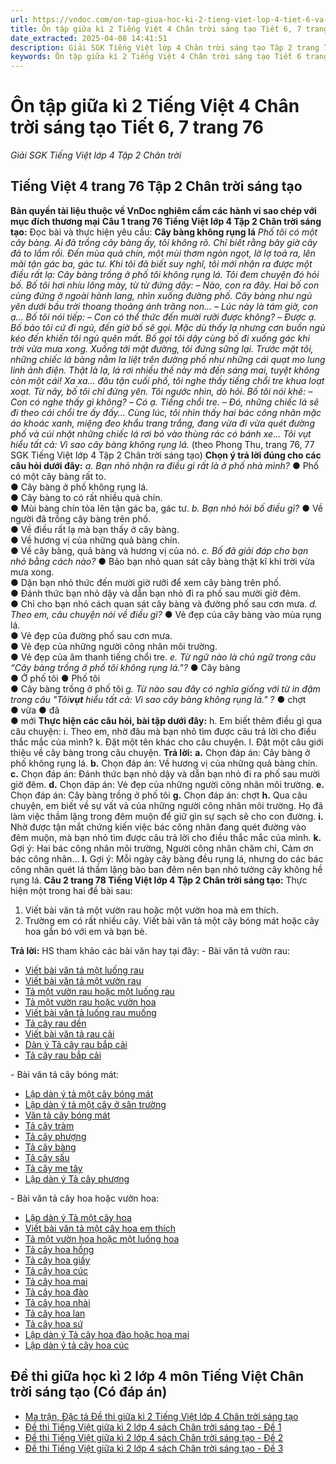 ```yaml
---
url: https://vndoc.com/on-tap-giua-hoc-ki-2-tieng-viet-lop-4-tiet-6-va-7-trang-76-chan-troi-sang-tao-300759
title: Ôn tập giữa kì 2 Tiếng Việt 4 Chân trời sáng tạo Tiết 6, 7 trang 76 - Giải SGK Tiếng Việt lớp 4 Tập 2 Chân trời - VnDoc.com
date_extracted: 2025-04-08 14:41:51
description: Giải SGK Tiếng Việt lớp 4 Chân trời sáng tạo Tập 2 trang 76 được biên soạn nhằm giúp các em HS đạt kết quả tốt trong quá trình làm bài tập và học tập môn Tiếng Việt lớp 4.
keywords: Ôn tập giữa kì 2 Tiếng Việt 4 Chân trời sáng tạo Tiết 6 trang 76,Tiếng Việt 4 trang 76 Tập 2 Chân trời sáng tạo,ôn tập giữa học kì 2 lớp 4 tiết 6,ôn tập giữa học kì 2 lớp 4 chân trời sáng tạo,tiếng việt lớp 4 ôn tập giữa học kì 2,Ôn tập giữa học kì 2 Tiếng Việt lớp 4,Giải bài tập SGK Tiếng Việt 4 tập 2,Giải bài tập SGK Tiếng Việt 4 tập 2 trang 76,để học tốt tiếng việt 4,lời giải hay tiếng việt lớp 4,giải bài tập tiếng việt lớp 4,tiếng việt lớp 4,sgk tiếng việt 4 tập 2,soạn bài lớp 4
---
```


# Ôn tập giữa kì 2 Tiếng Việt 4 Chân trời sáng tạo Tiết 6, 7 trang 76
 _Giải SGK Tiếng Việt lớp 4 Tập 2 Chân trời_
## **Tiếng Việt 4 trang 76 Tập 2 Chân trời sáng tạo**
**Bản quyền tài liệu thuộc về VnDoc nghiêm cấm các hành vi sao chép với mục đích thương mại**
**Câu 1 trang 76 Tiếng Việt lớp 4 Tập 2 Chân trời sáng tạo:** Đọc bài và thực hiện yêu cầu:
**Cây bàng không rụng lá**
 _Phố tôi có một cây bàng. Ai đã trồng cây bàng ấy, tôi không rõ. Chỉ biết rằng bây giờ cây đã to lắm rồi. Đến mùa quả chín, một mùi thơm ngòn ngọt, lờ lợ toả ra, lên mãi tận gác ba, gác tư._
_Khi tôi đã biết suy nghĩ, tôi mới nhận ra được một điều rất lạ: Cây bàng trồng ở phố tôi không rụng lá._
_Tôi đem chuyện đó hỏi bố. Bố tôi hơi nhíu lông mày, từ từ đứng dậy: – Nào, con ra đây._
_Hai bố con cùng đứng ở ngoài hành lang, nhìn xuống đường phố. Cây bàng như ngủ yên dưới bầu trời thoang thoảng ánh trăng non..._
_– Lúc này là tám giờ, con ạ..._
_Bố tôi nói tiếp:_
_– Con có thể thức đến mười rưỡi được không?_
_– Được ạ._
_Bố bảo tôi cứ đi ngủ, đến giờ bố sẽ gọi. Mặc dù thấy lạ nhưng cơn buồn ngủ kéo đến khiến tôi ngủ quên mất._
_Bố gọi tôi dậy cùng bố đi xuống gác khi trời vừa mưa xong. Xuống tới mặt đường, tôi đứng sững lại. Trước mặt tôi, những chiếc lá bàng nằm la liệt trên đường phố như những cái quạt mo lung linh ảnh điện. Thật là lạ, lá rơi nhiều thế này mà đến sáng mai, tuyệt không còn một cái\! Xa xa... đâu tận cuối phố, tôi nghe thấy tiếng chổi tre khua loạt xoạt. Từ nãy, bố tôi chỉ đứng yên. Tôi ngước nhìn, dò hỏi. Bố tôi nói khẽ:_
_– Con có nghe thấy gì không?_
_– Có ạ. Tiếng chổi tre._
_– Đó, những chiếc lá sẽ đi theo cái chổi tre ấy đấy..._
_Cùng lúc, tôi nhìn thấy hai bác công nhân mặc áo khoác xanh, miệng đeo khẩu trang trắng, đang vừa đi vừa quét đường phố và cúi nhặt những chiếc lá rơi bỏ vào thùng rác có bánh xe..._
_Tôi vụt hiểu tất cả: Vì sao cây bàng không rụng lá._
\(theo Phong Thu, trang 76, 77 SGK Tiếng Việt lớp 4 Tập 2 Chân trời sáng tạo\)
**Chọn ý trả lời đúng cho các câu hỏi dưới đây:**
_a. Bạn nhỏ nhận ra điều gì rất là ở phố nhà mình?_
● Phố có một cây bàng rất to.  
● Cây bàng ở phố không rụng lá.  
● Cây bàng to có rất nhiều quả chín.  
● Mùi bàng chín tỏa lên tận gác ba, gác tư.
_b. Bạn nhỏ hỏi bố điều gì?_
● Về người đã trồng cây bàng trên phố.  
● Về điều rất lạ mà bạn thấy ở cây bàng.  
● Về hương vị của những quả bàng chín.  
● Về cây bàng, quả bàng và hương vị của nó.
_c. Bố đã giải đáp cho bạn nhỏ bằng cách nào?_
● Bảo bạn nhỏ quan sát cây bàng thật kĩ khi trời vừa mưa xong.  
● Dặn bạn nhỏ thức đến mười giờ rưỡi để xem cây bàng trên phố.  
● Đánh thức bạn nhỏ dậy và dẫn bạn nhỏ đi ra phố sau mười giờ đêm.  
● Chỉ cho bạn nhỏ cách quan sát cây bàng và đường phố sau cơn mưa.
_d. Theo em, câu chuyện nói về điều gì?_
● Vẻ đẹp của cây bàng vào mùa rụng lá.  
● Vẻ đẹp của đường phố sau cơn mưa.  
● Vẻ đẹp của những người công nhân môi trường.  
● Vẻ đẹp của âm thanh tiếng chổi tre.
_e. Từ ngữ nào là chủ ngữ trong câu “Cây bàng trồng ở phố tôi không rụng lá."?_
● Cây bàng  
● Ở phố tôi
● Phố tôi  
● Cây bàng trồng ở phố tôi
 _g. Từ nào sau đây có nghĩa giống với từ in đậm trong câu "Tôi**vụt** hiểu tất cả: Vì sao cây bàng không rụng lá." ?_
● chợt  
● vừa
● đã  
● mới
**Thực hiện các câu hỏi, bài tập dưới đây:**
h. Em biết thêm điều gì qua câu chuyện:
i. Theo em, nhờ đâu mà bạn nhỏ tìm được câu trả lời cho điều thắc mắc của mình?
k. Đặt một tên khác cho câu chuyện.
l. Đặt một câu giới thiệu về cây bàng trong câu chuyện.
**Trả lời:**
**a.** Chọn đáp án: Cây bàng ở phố không rụng lá.
**b.** Chọn đáp án: Về hương vị của những quả bàng chín.
**c.** Chọn đáp án: Đánh thức bạn nhỏ dậy và dẫn bạn nhỏ đi ra phố sau mười giờ đêm.
**d.** Chọn đáp án: Vẻ đẹp của những người công nhân môi trường.
**e.** Chọn đáp án: Cây bàng trồng ở phố tôi
**g.** Chọn đáp án: chợt
**h.** Qua câu chuyện, em biết về sự vất vả của những người công nhân môi trường. Họ đã làm việc thầm lặng trong đêm muộn để giữ gìn sự sạch sẽ cho con đường.
**i.** Nhờ được tận mắt chứng kiến việc bác công nhân đang quét đường vào đêm muộn, mà bạn nhỏ tìm được câu trả lời cho điều thắc mắc của mình.
**k.** Gợi ý: Hai bác công nhân môi trường, Người công nhân chăm chỉ, Cảm ơn bác công nhân...
**l.** Gợi ý: Mỗi ngày cây bàng đều rụng lá, nhưng do các bác công nhân quét lá thầm lặng bào ban đêm nên bạn nhỏ tưởng cây không hề rụng lá.
**Câu 2 trang 78 Tiếng Việt lớp 4 Tập 2 Chân trời sáng tạo:** Thực hiện một trong hai đề bài sau:
  1. Viết bài văn tả một vườn rau hoặc một vườn hoa mà em thích.
  2. Trường em có rất nhiều cây. Viết bài văn tả một cây bóng mát hoặc cây hoa gắn bó với em và bạn bè.

**Trả lời:**
HS tham khảo các bài văn hay tại đây:
\- Bài văn tả vườn rau:
  * [Viết bài văn tả một luống rau](<https://vndoc.com/ta-mot-luong-rau-lop-4-301529>)
  * [Viết bài văn tả một vườn rau](<https://vndoc.com/van-mau-lop-4-ta-ve-vuon-rau-nha-em-116757>)
  * [Tả một vườn rau hoặc một luống rau](<https://vndoc.com/van-mau-lop-4-ta-mot-luong-rau-hoac-mot-vuon-rau-2841>)
  * [Tả một vườn rau hoặc vườn hoa](<https://vndoc.com/ta-mot-vuon-rau-hoac-vuon-hoa-lop-4-301592>)
  * [Viết bài văn tả luống rau muống](<https://vndoc.com/bai-van-ta-luong-rau-muong-lop-4-308333>)
  * [Tả cây rau dền](<https://vndoc.com/ta-cay-rau-den-lop-4-308337>)
  * [Viết bài văn tả rau cải](<https://vndoc.com/van-ta-rau-cai-lop-4-308338>)
  * [Dàn ý Tả cây rau bắp cải](<https://vndoc.com/dan-y-ta-cay-rau-bap-cai-lop-4-308434>)
  * [Tả cây rau bắp cải](<https://vndoc.com/ta-cay-rau-bap-cai-lop-4-308435>)

\- Bài văn tả cây bóng mát:
  * [Lập dàn ý tả một cây bóng mát](<https://vndoc.com/lap-dan-y-cho-bai-van-ta-cay-co-bong-mat-lop-4-2833>)
  * [Lập dàn ý tả một cây ở sân trường](<https://vndoc.com/lap-dan-y-ta-mot-cay-o-san-truong-lop-4-301513>)
  * [Văn tả cây bóng mát](<https://vndoc.com/bai-van-mau-ta-mot-cay-co-bong-mat-98901>)
  * [Tả cây tràm](<https://vndoc.com/ta-cay-tram-166142>)
  * [Tả cây phượng](<https://vndoc.com/van-mau-lop-4-ta-cay-phuong-tren-san-truong-em-123279>)
  * [Tả cây bàng](<https://vndoc.com/van-mau-lop-4-ta-cay-bang-tren-san-truong-em-123403>)
  * [Tả cây sấu](<https://vndoc.com/ta-cay-sau-192825>)
  * [Tả cây me tây](<https://vndoc.com/ta-cay-me-193078>)
  * [Lập dàn ý Tả cây phượng](<https://vndoc.com/lap-dan-y-ta-cay-phuong-tren-san-truong-em-lop-4-2235>)

\- Bài văn tả cây hoa hoặc vườn hoa:
  * [Lập dàn ý Tả một cây hoa](<https://vndoc.com/lap-dan-y-cho-bai-van-ta-mot-cay-hoa-lop-4-301507>)
  * [Viết bài văn tả một cây hoa em thích](<https://vndoc.com/van-mau-lop-4-ta-cay-hoa-ma-em-yeu-thich-125015>)
  * [Tả một vườn hoa hoặc một luống hoa](<https://vndoc.com/viet-bai-van-ta-mot-vuon-hoa-hoac-mot-luong-hoa-lop-4-301528>)
  * [Tả cây hoa hồng](<https://vndoc.com/van-mau-lop-4-ta-cay-hoa-hong-dang-ra-hoa-107759>)
  * [Tả cây hoa giấy](<https://vndoc.com/van-mau-lop-4-ta-cay-hoa-giay-3967>)
  * [Tả cây hoa cúc](<https://vndoc.com/van-mau-lop-5-ta-cay-hoa-cuc-3758>)
  * [Tả cây hoa mai](<https://vndoc.com/van-mau-lop-4-ta-cay-hoa-mai-ngay-tet-2606>)
  * [Tả cây hoa đào](<https://vndoc.com/van-mau-lop-4-ta-cay-hoa-dao-ngay-tet-2597>)
  * [Tả cây hoa nhài](<https://vndoc.com/ta-cay-hoa-nhai-193610>)
  * [Tả cây hoa lan](<https://vndoc.com/ta-cay-hoa-lan-164347>)
  * [Tả cây hoa sứ](<https://vndoc.com/van-mau-lop-4-ta-ve-dep-cua-cay-hoa-su-129019>)
  * [Lập dàn ý Tả cây hoa đào hoặc hoa mai](<https://vndoc.com/lap-dan-y-ta-cay-hoa-dao-hoac-hoa-mai-ngay-tet-1648>)
  * [Lập dàn ý tả cây hoa cúc](<https://vndoc.com/lap-dan-y-mieu-ta-cay-hoa-cuc-164344>)

## **Đề thi giữa học kì 2 lớp 4 môn Tiếng Việt Chân trời sáng tạo \(Có đáp án\)**
  * [Ma trận, Đặc tả Đề thi giữa kì 2 Tiếng Việt lớp 4 Chân trời sáng tạo](<https://vndoc.com/ma-tran-dac-ta-de-thi-giua-ki-2-tieng-viet-lop-4-chan-troi-sang-tao-315042>)
  * [Đề thi Tiếng Việt giữa kì 2 lớp 4 sách Chân trời sáng tạo - Đề 1](<https://vndoc.com/de-thi-tieng-viet-giua-ki-2-lop-4-sach-chan-troi-sang-tao-de-1-315379>)
  * [Đề thi Tiếng Việt giữa kì 2 lớp 4 sách Chân trời sáng tạo - Đề 2](<https://vndoc.com/de-thi-tieng-viet-giua-ki-2-lop-4-sach-chan-troi-sang-tao-de-2-315526>)
  * [Đề thi Tiếng Việt giữa kì 2 lớp 4 sách Chân trời sáng tạo - Đề 3](<https://vndoc.com/de-thi-tieng-viet-giua-ki-2-lop-4-sach-chan-troi-sang-tao-de-3-317133>)

